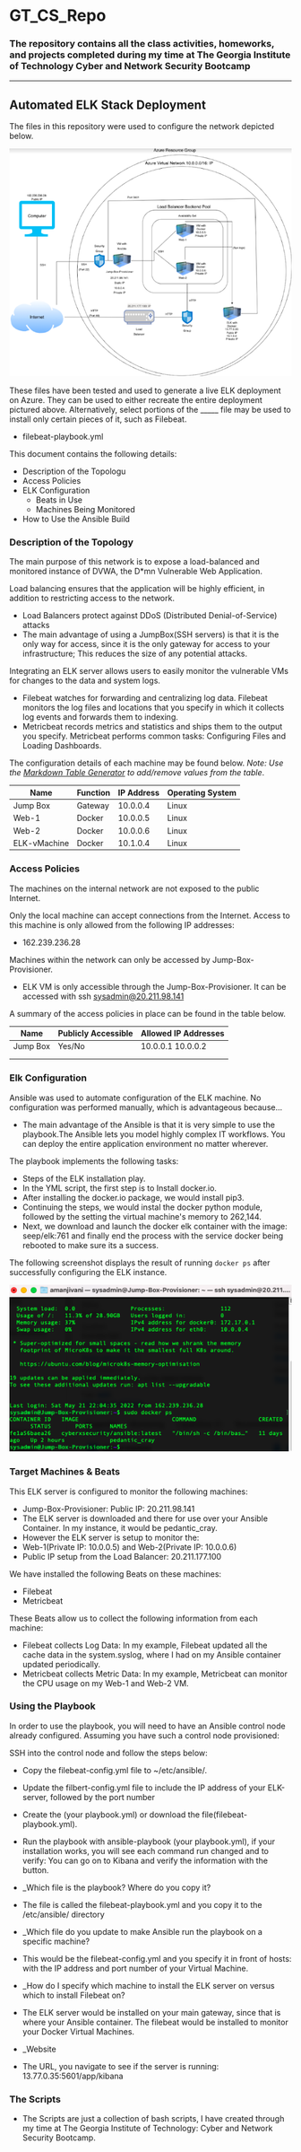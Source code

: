 # GT_CS_Repo
### The repository contains all the class activities, homeworks, and projects completed during my time at The Georgia Institute of Technology Cyber and Network Security Bootcamp
_____________________________________________________________________________________________________

## Automated ELK Stack Deployment

The files in this repository were used to configure the network depicted below.

![Updated Network Diagram of Infrastructure](Images/Project1.png)

These files have been tested and used to generate a live ELK deployment on Azure. They can be used to either recreate the entire deployment pictured above. Alternatively, select portions of the _____ file may be used to install only certain pieces of it, such as Filebeat.

  - filebeat-playbook.yml

This document contains the following details:
- Description of the Topologu
- Access Policies
- ELK Configuration
  - Beats in Use
  - Machines Being Monitored
- How to Use the Ansible Build


### Description of the Topology

The main purpose of this network is to expose a load-balanced and monitored instance of DVWA, the D*mn Vulnerable Web Application.

Load balancing ensures that the application will be highly efficient, in addition to restricting access to the network.
- Load Balancers protect against DDoS (Distributed Denial-of-Service) attacks 
- The main advantage of using a JumpBox(SSH servers) is that it is the only way for access, since it is the only gateway for access to your infrastructure; This reduces the size of any potential attacks.

Integrating an ELK server allows users to easily monitor the vulnerable VMs for changes to the data and system logs.
- Filebeat watches for forwarding and centralizing log data. Filebeat monitors the log files and locations that you specify in which it collects log events and forwards them to indexing.
- Metricbeat records metrics and statistics and ships them to the output you specify. Metricbeat performs common tasks: Configuring Files and Loading Dashboards.

The configuration details of each machine may be found below.
_Note: Use the [Markdown Table Generator](http://www.tablesgenerator.com/markdown_tables) to add/remove values from the table_.

| Name        | Function | IP Address | Operating System |
|-------------|----------|------------|------------------|
| Jump Box    | Gateway  | 10.0.0.4   | Linux            |
| Web-1       | Docker   | 10.0.0.5   | Linux            |
| Web-2       | Docker   | 10.0.0.6   | Linux            |
| ELK-vMachine| Docker   | 10.1.0.4   | Linux            |

### Access Policies

The machines on the internal network are not exposed to the public Internet. 

Only the local machine can accept connections from the Internet. Access to this machine is only allowed from the following IP addresses:
- 162.239.236.28

Machines within the network can only be accessed by Jump-Box-Provisioner.
- ELK VM is only accessible through the Jump-Box-Provisioner. It can be accessed with ssh sysadmin@20.211.98.141

A summary of the access policies in place can be found in the table below.

| Name     | Publicly Accessible | Allowed IP Addresses |
|----------|---------------------|----------------------|
| Jump Box | Yes/No              | 10.0.0.1 10.0.0.2    |
|          |                     |                      |
|          |                     |                      |

### Elk Configuration

Ansible was used to automate configuration of the ELK machine. No configuration was performed manually, which is advantageous because...
- The main advantage of the Ansible is that it is very simple to use the playbook.The Ansible lets you model highly complex IT workflows. You can deploy the entire application environment no matter wherever.

The playbook implements the following tasks:
- Steps of the ELK installation play.
- In the YML script, the first step is to Install docker.io.
- After installing the docker.io package, we would install pip3.
- Continuing the steps, we would instal the docker python module, followed by the setting the virtual machine's memory to 262,144.
- Next, we download and launch the docker elk container with the image: seep/elk:761 and finally end the process with the service docker being rebooted to make sure its a success.

The following screenshot displays the result of running `docker ps` after successfully configuring the ELK instance.

![Docker PS output of our Ansible](Images/docker_ps_output.png)

### Target Machines & Beats
This ELK server is configured to monitor the following machines:
- Jump-Box-Provisioner: Public IP: 20.211.98.141
- The ELK server is downloaded and there for use over your Ansible Container. In my instance, it would be pedantic_cray.
- However the ELK server is setup to monitor the:
- Web-1(Private IP: 10.0.0.5) and Web-2(Private IP: 10.0.0.6)
- Public IP setup from the Load Balancer: 20.211.177.100


We have installed the following Beats on these machines:
- Filebeat
- Metricbeat

These Beats allow us to collect the following information from each machine:
- Filebeat collects Log Data: In my example, Filebeat updated all the cache data in the system.syslog, where I had on my Ansible container updated periodically. 
- Metricbeat collects Metric Data: In my example, Metricbeat can monitor the CPU usage on my Web-1 and Web-2 VM.

### Using the Playbook
In order to use the playbook, you will need to have an Ansible control node already configured. Assuming you have such a control node provisioned: 

SSH into the control node and follow the steps below:
- Copy the filebeat-config.yml file to ~/etc/ansible/.
- Update the filbert-config.yml file to include the IP address of your ELK-server, followed by the port number
- Create the (your playbook.yml) or download the file(filebeat-playbook.yml). 
- Run the playbook with ansible-playbook (your playbook.yml), if your installation works, you will see each command run changed and to verify: You can go on to Kibana and verify the information with the button.

- _Which file is the playbook? Where do you copy it?
- The file is called the filebeat-playbook.yml and you copy it to the /etc/ansible/ directory
- _Which file do you update to make Ansible run the playbook on a specific machine? 
- This would be the filebeat-config.yml and you specify it in front of hosts: with the IP address and port number of your Virtual Machine.
- _How do I specify which machine to install the ELK server on versus which to install Filebeat on?
- The ELK server would be installed on your main gateway, since that is where your Ansible container. The filebeat would be installed to monitor your Docker Virtual Machines. 
- _Website
- The URL, you navigate to see if the server is running: 13.77.0.35:5601/app/kibana

### The Scripts
- The Scripts are just a collection of bash scripts, I have created through my time at The Georgia Institute of Technology: Cyber and Network Security Bootcamp.

